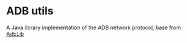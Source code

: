 # ADB utils




A Java library implementation of the ADB network protocol, base from [AdbLib](https://github.com/cgutman/AdbLib)



